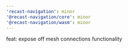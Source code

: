 ```yaml
---
'recast-navigation': minor
'@recast-navigation/core': minor
'@recast-navigation/wasm': minor
---
```


feat: expose off mesh connections functionality
